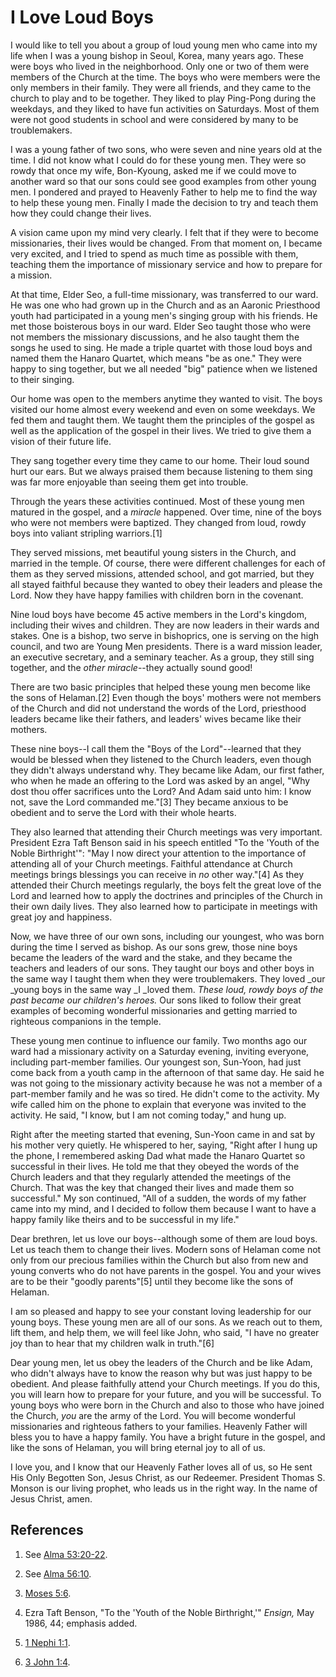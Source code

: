 # I Love Loud Boys

I would like to tell you about a group of loud young men who came into my life
when I was a young bishop in Seoul, Korea, many years ago. These were boys who
lived in the neighborhood. Only one or two of them were members of the Church
at the time. The boys who were members were the only members in their family.
They were all friends, and they came to the church to play and to be together.
They liked to play Ping-Pong during the weekdays, and they liked to have fun
activities on Saturdays. Most of them were not good students in school and
were considered by many to be troublemakers.

I was a young father of two sons, who were seven and nine years old at the
time. I did not know what I could do for these young men. They were so rowdy
that once my wife, Bon-Kyoung, asked me if we could move to another ward so
that our sons could see good examples from other young men. I pondered and
prayed to Heavenly Father to help me to find the way to help these young men.
Finally I made the decision to try and teach them how they could change their
lives.

A vision came upon my mind very clearly. I felt that if they were to become
missionaries, their lives would be changed. From that moment on, I became very
excited, and I tried to spend as much time as possible with them, teaching
them the importance of missionary service and how to prepare for a mission.

At that time, Elder Seo, a full-time missionary, was transferred to our ward.
He was one who had grown up in the Church and as an Aaronic Priesthood youth
had participated in a young men's singing group with his friends. He met those
boisterous boys in our ward. Elder Seo taught those who were not members the
missionary discussions, and he also taught them the songs he used to sing. He
made a triple quartet with those loud boys and named them the Hanaro Quartet,
which means "be as one." They were happy to sing together, but we all needed
"big" patience when we listened to their singing.

Our home was open to the members anytime they wanted to visit. The boys
visited our home almost every weekend and even on some weekdays. We fed them
and taught them. We taught them the principles of the gospel as well as the
application of the gospel in their lives. We tried to give them a vision of
their future life.

They sang together every time they came to our home. Their loud sound hurt our
ears. But we always praised them because listening to them sing was far more
enjoyable than seeing them get into trouble.

Through the years these activities continued. Most of these young men matured
in the gospel, and a _miracle_ happened. Over time, nine of the boys who were
not members were baptized. They changed from loud, rowdy boys into valiant
stripling warriors.[1]

They served missions, met beautiful young sisters in the Church, and married
in the temple. Of course, there were different challenges for each of them as
they served missions, attended school, and got married, but they all stayed
faithful because they wanted to obey their leaders and please the Lord. Now
they have happy families with children born in the covenant.

Nine loud boys have become 45 active members in the Lord's kingdom, including
their wives and children. They are now leaders in their wards and stakes. One
is a bishop, two serve in bishoprics, one is serving on the high council, and
two are Young Men presidents. There is a ward mission leader, an executive
secretary, and a seminary teacher. As a group, they still sing together, and
the _other miracle_--they actually sound good!

There are two basic principles that helped these young men become like the
sons of Helaman.[2] Even though the boys' mothers were not members of the
Church and did not understand the words of the Lord, priesthood leaders became
like their fathers, and leaders' wives became like their mothers.

These nine boys--I call them the "Boys of the Lord"--learned that they would
be blessed when they listened to the Church leaders, even though they didn't
always understand why. They became like Adam, our first father, who when he
made an offering to the Lord was asked by an angel, "Why dost thou offer
sacrifices unto the Lord? And Adam said unto him: I know not, save the Lord
commanded me."[3] They became anxious to be obedient and to serve the Lord
with their whole hearts.

They also learned that attending their Church meetings was very important.
President Ezra Taft Benson said in his speech entitled "To the 'Youth of the
Noble Birthright'": "May I now direct your attention to the importance of
attending all of your Church meetings. Faithful attendance at Church meetings
brings blessings you can receive in _no_ other way."[4] As they attended their
Church meetings regularly, the boys felt the great love of the Lord and
learned how to apply the doctrines and principles of the Church in their own
daily lives. They also learned how to participate in meetings with great joy
and happiness.

Now, we have three of our own sons, including our youngest, who was born
during the time I served as bishop. As our sons grew, those nine boys became
the leaders of the ward and the stake, and they became the teachers and
leaders of our sons. They taught our boys and other boys in the same way I
taught them when they were troublemakers. They loved _our _young boys in the
same way _I _loved them. _These loud, rowdy boys of the past became our
children's heroes._ Our sons liked to follow their great examples of becoming
wonderful missionaries and getting married to righteous companions in the
temple.

These young men continue to influence our family. Two months ago our ward had
a missionary activity on a Saturday evening, inviting everyone, including
part-member families. Our youngest son, Sun-Yoon, had just come back from a
youth camp in the afternoon of that same day. He said he was not going to the
missionary activity because he was not a member of a part-member family and he
was so tired. He didn't come to the activity. My wife called him on the phone
to explain that everyone was invited to the activity. He said, "I know, but I
am not coming today," and hung up.

Right after the meeting started that evening, Sun-Yoon came in and sat by his
mother very quietly. He whispered to her, saying, "Right after I hung up the
phone, I remembered asking Dad what made the Hanaro Quartet so successful in
their lives. He told me that they obeyed the words of the Church leaders and
that they regularly attended the meetings of the Church. That was the key that
changed their lives and made them so successful." My son continued, "All of a
sudden, the words of my father came into my mind, and I decided to follow them
because I want to have a happy family like theirs and to be successful in my
life."

Dear brethren, let us love our boys--although some of them are loud boys. Let
us teach them to change their lives. Modern sons of Helaman come not only from
our precious families within the Church but also from new and young converts
who do not have parents in the gospel. You and your wives are to be their
"goodly parents"[5] until they become like the sons of Helaman.

I am so pleased and happy to see your constant loving leadership for our young
boys. These young men are all of our sons. As we reach out to them, lift them,
and help them, we will feel like John, who said, "I have no greater joy than
to hear that my children walk in truth."[6]

Dear young men, let us obey the leaders of the Church and be like Adam, who
didn't always have to know the reason why but was just happy to be obedient.
And please faithfully attend your Church meetings. If you do this, you will
learn how to prepare for your future, and you will be successful. To young
boys who were born in the Church and also to those who have joined the Church,
_you_ are the army of the Lord. You will become wonderful missionaries and
righteous fathers to your families. Heavenly Father will bless you to have a
happy family. You have a bright future in the gospel, and like the sons of
Helaman, you will bring eternal joy to all of us.

I love you, and I know that our Heavenly Father loves all of us, so He sent
His Only Begotten Son, Jesus Christ, as our Redeemer. President Thomas S.
Monson is our living prophet, who leads us in the right way. In the name of
Jesus Christ, amen.

## References

  1. See [Alma 53:20-22](https://www.lds.org/scriptures/bofm/alma/53.20-22?lang=eng#19).

  2. See [Alma 56:10](https://www.lds.org/scriptures/bofm/alma/56.10?lang=eng#9).

  3. [Moses 5:6](https://www.lds.org/scriptures/pgp/moses/5.6?lang=eng#5).

  4. Ezra Taft Benson, "To the 'Youth of the Noble Birthright,'" _Ensign,_ May 1986, 44; emphasis added.

  5. [1 Nephi 1:1](https://www.lds.org/scriptures/bofm/1-ne/1.1?lang=eng#0).

  6. [3 John 1:4](https://www.lds.org/scriptures/nt/3-jn/1.4?lang=eng#3).

